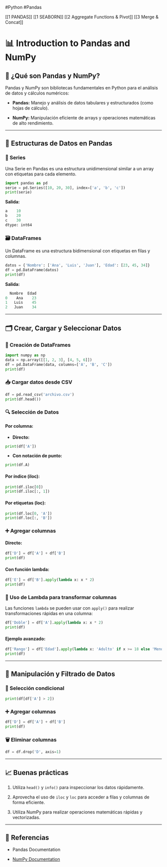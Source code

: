 #Python #Pandas


[[1 PANDAS]]
[[1 SEABORN]]
[[2 Aggregate Functions & Pivot]]
[[3 Merge & Concat]]
# 📊 Introduction to Pandas and NumPy

## 🌟 ¿Qué son Pandas y NumPy?

Pandas y NumPy son bibliotecas fundamentales en Python para el análisis de datos y cálculos numéricos:

- **Pandas:** Manejo y análisis de datos tabulares y estructurados (como hojas de cálculo).
    
- **NumPy:** Manipulación eficiente de arrays y operaciones matemáticas de alto rendimiento.
    

---

## 🔑 Estructuras de Datos en Pandas

### 🧩 Series

Una Serie en Pandas es una estructura unidimensional similar a un array con etiquetas para cada elemento.

``` python
import pandas as pd
serie = pd.Series([10, 20, 30], index=['a', 'b', 'c'])
print(serie)
```

**Salida:**

```python
a    10
b    20
c    30
dtype: int64
```

### 🗃️ DataFrames

Un DataFrame es una estructura bidimensional con etiquetas en filas y columnas.

``` python
datos = {'Nombre': ['Ana', 'Luis', 'Juan'], 'Edad': [23, 45, 34]}
df = pd.DataFrame(datos)
print(df)
```

**Salida:**

```python
  Nombre  Edad
0    Ana    23
1   Luis    45
2   Juan    34
```

---

## 🗂️ Crear, Cargar y Seleccionar Datos

### 📂 Creación de DataFrames

```python
import numpy as np
data = np.array([[1, 2, 3], [4, 5, 6]])
df = pd.DataFrame(data, columns=['A', 'B', 'C'])
print(df)
```

### 📥 Cargar datos desde CSV

```python
df = pd.read_csv('archivo.csv')
print(df.head())
```

### 🔍 Selección de Datos

#### Por columna:

- **Directo:**
    
```python
print(df['A'])
```

- **Con notación de punto:**
    
```python
print(df.A)
```

#### Por índice (iloc):

```python
print(df.iloc[0])
print(df.iloc[:, 1])
```

#### Por etiquetas (loc):

```python
print(df.loc[0, 'A'])
print(df.loc[:, 'B'])
```

### ➕ Agregar columnas

#### Directo:

```python
df['D'] = df['A'] + df['B']
print(df)
```

#### Con función lambda:

```python
df['E'] = df['B'].apply(lambda x: x * 2)
print(df)
```

### 🔗 Uso de Lambda para transformar columnas

Las funciones `lambda` se pueden usar con `apply()` para realizar transformaciones rápidas en una columna:

```python
df['Doble'] = df['A'].apply(lambda x: x * 2)
print(df)
```

#### Ejemplo avanzado:

```python
df['Rango'] = df['Edad'].apply(lambda x: 'Adulto' if x >= 18 else 'Menor')
print(df)
```

---

## 📑 Manipulación y Filtrado de Datos

### 🔄 Selección condicional

```python
print(df[df['A'] > 2])
```

### ➕ Agregar columnas

```python
df['D'] = df['A'] + df['B']
print(df)
```

### 🗑️ Eliminar columnas

```python
df = df.drop('D', axis=1)
```

---

## 📈 Buenas prácticas

1. Utiliza `head()` y `info()` para inspeccionar los datos rápidamente.
    
2. Aprovecha el uso de `iloc` y `loc` para acceder a filas y columnas de forma eficiente.
    
3. Utiliza NumPy para realizar operaciones matemáticas rápidas y vectorizadas.
    

---

## 🔗 Referencias

- Pandas Documentation
    
- [NumPy Documentation](https://numpy.org/)
